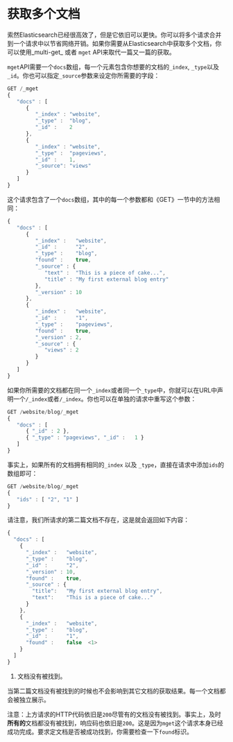 # 获取多个文档

索然Elasticsearch已经很高效了，但是它依旧可以更快。你可以将多个请求合并到一个请求中以节省网络开销。如果你需要从Elasticsearch中获取多个文档，你可以使用_multi-get_ 或者 `mget` API来取代一篇又一篇的获取。

`mget`API需要一个`docs`数组，每一个元素包含你想要的文档的`_index`, `_type`以及`_id`。你也可以指定`_source`参数来设定你所需要的字段：

```js
GET /_mget
{
   "docs" : [
      {
         "_index" : "website",
         "_type" :  "blog",
         "_id" :    2
      },
      {
         "_index" : "website",
         "_type" :  "pageviews",
         "_id" :    1,
         "_source": "views"
      }
   ]
}
```
这个请求包含了一个`docs`数组，其中的每一个参数都和《GET》一节中的方法相同：


```js
{
   "docs" : [
      {
         "_index" :   "website",
         "_id" :      "2",
         "_type" :    "blog",
         "found" :    true,
         "_source" : {
            "text" :  "This is a piece of cake...",
            "title" : "My first external blog entry"
         },
         "_version" : 10
      },
      {
         "_index" :   "website",
         "_id" :      "1",
         "_type" :    "pageviews",
         "found" :    true,
         "_version" : 2,
         "_source" : {
            "views" : 2
         }
      }
   ]
}
```
如果你所需要的文档都在同一个`_index`或者同一个`_type`中，你就可以在URL中声明一个`/_index`或者`/_index`。你也可以在单独的请求中重写这个参数：

```js
GET /website/blog/_mget
{
   "docs" : [
      { "_id" : 2 },
      { "_type" : "pageviews", "_id" :   1 }
   ]
}
```
事实上，如果所有的文档拥有相同的`_index` 以及 `_type`，直接在请求中添加`ids`的数组即可：

```js
GET /website/blog/_mget
{
   "ids" : [ "2", "1" ]
}
```
请注意，我们所请求的第二篇文档不存在，这是就会返回如下内容：

```js
{
  "docs" : [
    {
      "_index" :   "website",
      "_type" :    "blog",
      "_id" :      "2",
      "_version" : 10,
      "found" :    true,
      "_source" : {
        "title":   "My first external blog entry",
        "text":    "This is a piece of cake..."
      }
    },
    {
      "_index" :   "website",
      "_type" :    "blog",
      "_id" :      "1",
      "found" :    false  <1>
    }
  ]
}
```
1. 文档没有被找到。

当第二篇文档没有被找到的时候也不会影响到其它文档的获取结果。每一个文档都会被独立展示。

注意：上方请求的HTTP代码依旧是`200`尽管有的文档没有被找到。事实上，及时**所有的**文档都没有被找到，响应码也依旧是`200`。这是因为`mget`这个请求本身已经成功完成。要求定文档是否被成功找到，你需要检查一下`found`标识。

